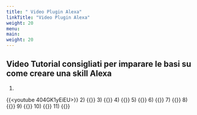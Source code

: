 ```yaml
---
title: " Video Plugin Alexa"
linkTitle: "Video Plugin Alexa"
weight: 20
menu:
main:
weight: 20
---  
```


## Video Tutorial consigliati per imparare le basi su come creare una skill Alexa
1)
{{<youtube 404GK1yEiEU>}}
2)
{{<youtube xaYHmuBBOM4>}}
3)
{{<youtube KX4JsnoSj6E>}}
4)
{{<youtube QyOQmiaen7s>}}
5)
{{<youtube CB-NRqqbo4M>}}
6) 
{{<youtube reycku6be6k>}}
7)
{{<youtube _tD9hCVjD_I>}}
8)
{{<youtube YslFyGDy0Ow>}}
9)
{{<youtube NtoarU0AUb0>}}
10)
{{<youtube LT_057QpddY>}}
11)
{{<youtube EBckjF9NVP8>}}
